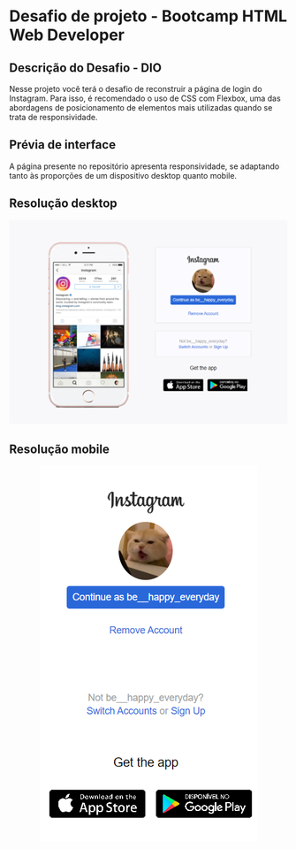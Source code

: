 # Desafio de projeto - Bootcamp HTML Web Developer 

## Descrição do Desafio - DIO
Nesse projeto você terá o desafio de reconstruir a página de login do Instagram. Para isso, é recomendado o uso de CSS com Flexbox, uma das abordagens de posicionamento de elementos mais utilizadas quando se trata de responsividade. 

## Prévia de interface
A página presente no repositório apresenta responsividade, se adaptando tanto às proporções de um dispositivo desktop quanto mobile.

## Resolução desktop
![Visualização da página em resolução desktop](https://github.com/thenamesgiu/DIO_Replica_Instagram/blob/MainBranch/previews/Desktop_preview.PNG)


## Resolução mobile
<p align="center">
  <img src="https://github.com/thenamesgiu/DIO_Replica_Instagram/blob/MainBranch/previews/Mobile_preview.PNG">
</p>
